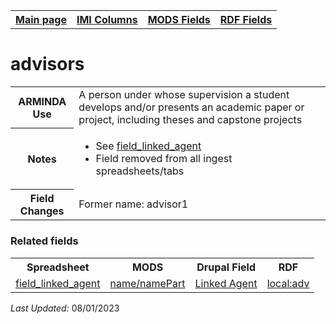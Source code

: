 <!DOCTYPE html>
<html>

<body>
<table style="width:100%">
  <tr>
    <th><a href="index.md">Main page</a></th>
    <th><a href="IMI.md">IMI Columns</a></th>
    <th><a href="MODS.md">MODS Fields</a></th>
    <th><a href="RDF.md">RDF Fields</a></th>
  </tr>
</table>

<h1>advisors</h1>
<table>
<tr>
	<th>ARMINDA Use</th>
	<td>A person under whose supervision a student develops and/or presents an academic paper or project, including theses and capstone projects</td>
</tr>
<tr>
	<th>Notes</th>
	<td>
		<ul>
			<li>See <a href="field_linked_agent.md">field_linked_agent</a></li>
			<li>Field removed from all ingest spreadsheets/tabs</li>
		</ul>
	</td>
</tr>
<tr>
	<th>Field Changes</th>
	<td>Former name: advisor1</td>
</tr>
</table>
</dl>
	<h3>Related fields</h3>
<table>
	<tr>
		<th>Spreadsheet</th>
		<th>MODS</th>
		<th>Drupal Field</th>
		<th>RDF</th>
	</tr>
	<tr>
		<td><a href="field_linked_agent.md" class ="magic-button">field_linked_agent</a></td>
		<td><a href="mods.name.md">name/namePart</a></td> 
		<td><a href="DrupalFields.md#linked-agent">Linked Agent</a></td>
		<td><a href="rdf.relators.md">local:adv</a></td>
	</tr>
</table>
<p><i>Last Updated: </i>08/01/2023</p>
</body>
</html>
